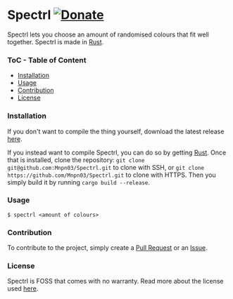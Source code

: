 # Spectrl [![Donate](https://img.shields.io/badge/Donate-PayPal-blue.svg?style=flat-square)](https://paypal.me/mnpn03/)

Spectrl lets you choose an amount of randomised colours that fit well together. Spectrl is made in [Rust](https://www.rust-lang.org/).

### ToC - Table of Content
- [Installation](#installation)
- [Usage](#usage)
- [Contribution](#contribution)
- [License](#license)

### Installation
If you don't want to compile the thing yourself, download the latest release [here](https://github.com/Mnpn03/Spectrl/releases).

If you instead want to compile Spectrl, you can do so by getting [Rust](https://www.rust-lang.org/).
Once that is installed, clone the repository:
`git clone git@github.com:Mnpn03/Spectrl.git` to clone with SSH, or
`git clone https://github.com/Mnpn03/Spectrl.git` to clone with HTTPS.
Then you simply build it by running `cargo build --release`.

### Usage
```
$ spectrl <amount of colours>
```
### Contribution
To contribute to the project, simply create a [Pull Request](https://github.com/Mnpn03/Spectrl/pulls) or an [Issue](https://github.com/Mnpn03/Spectrl/issues).

### License
Spectrl is FOSS that comes with no warranty. Read more about the license used [here](https://github.com/Mnpn03/Spectrl/blob/master/LICENSE).
